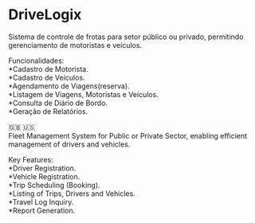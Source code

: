 # DriveLogix

Sistema de controle de frotas para setor público ou privado, permitindo gerenciamento de motoristas e veículos. 

Funcionalidades:<br>
*Cadastro de Motorista.<br>
*Cadastro de Veículos.<br>
*Agendamento de Viagens(reserva).<br>
*Listagem de Viagens, Motoristas e Veículos.<br>
*Consulta de Diário de Bordo.<br>
*Geração de Relatórios.

:uk: :us: <br>
Fleet Management System for Public or Private Sector, enabling efficient management of drivers and vehicles.

Key Features:<br>
*Driver Registration.<br>
*Vehicle Registration.<br>
*Trip Scheduling (Booking).<br>
*Listing of Trips, Drivers and Vehicles.<br>
*Travel Log Inquiry.<br>
*Report Generation.<br>

